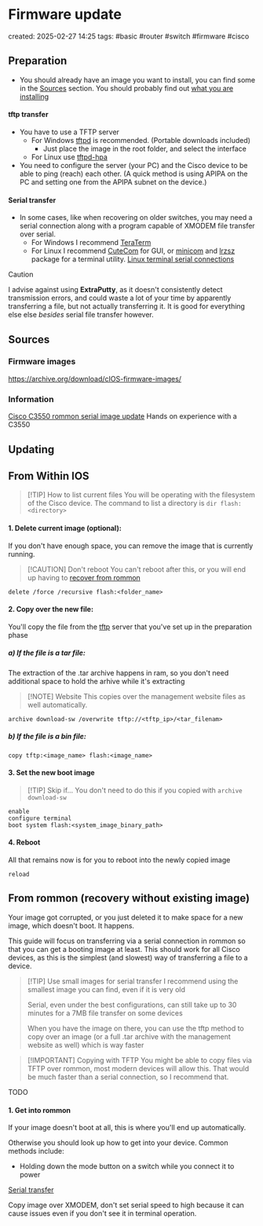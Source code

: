 # Firmware update
created: 2025-02-27 14:25
tags: #basic #router #switch #firmware #cisco 

## Preparation

- You should already have an image you want to install, you can find some in the [Sources](#Sources) section. You should probably find out [what you are installing](Firmware%20types.md) 

#### tftp transfer
- You have to use a TFTP server
	- For Windows [tftpd](https://bitbucket.org/phjounin/tftpd64/downloads/) is recommended. (Portable downloads included)
		- Just place the image in the root folder, and select the interface
	- For Linux use [tftpd-hpa](https://www.baeldung.com/linux/tftp-server-install-configure-test)
- You need to configure the server (your PC) and the Cisco device to be able to ping (reach) each other. (A quick method is using APIPA on the PC and setting one from the APIPA subnet on the device.)
#### Serial transfer
- In some cases, like when recovering on older switches, you may need a serial connection along with a program capable of XMODEM file transfer over serial.
	- For Windows I recommend [TeraTerm](https://teratermproject.github.io/index-en.html)
	- For Linux I recommend [CuteCom](https://cutecom.sourceforge.net/) for GUI, or [minicom](https://www.man7.org/linux/man-pages/man1/minicom.1.html) and [lrzsz](https://ohse.de/uwe/software/lrzsz.html) package for a terminal utility. [Linux terminal serial connections](../../Linux/-%20Commands/Command%20compendium.md#Serial%20connections)

> [!CAUTION]  
> I advise against using **ExtraPutty**, as it doesn't consistently detect transmission errors, and could waste a lot of your time by apparently transferring a file, but not actually transferring it.
> It is good for everything else else *besides* serial file transfer however.

Sources
---
### Firmware images
https://archive.org/download/cIOS-firmware-images/

### Information
[Cisco C3550 rommon serial image update](https://www.cisco.com/c/en/us/support/docs/switches/catalyst-3550-series-switches/41541-190.html)
Hands on experience with a C3550

## Updating

From Within IOS
---

> [!TIP]  How to list current files
> You will be operating with the filesystem of the Cisco device. The command to list a directory is
> `dir flash:<directory>`
#### 1. Delete current image (optional):

If you don't have enough space, you can remove the image that is currently running.

> [!CAUTION] Don't reboot
> You can't reboot after this, or you will end up having to [recover from rommon](#From%20rommon%20(recovery%20without%20existing%20image))

```IOS
delete /force /recursive flash:<folder_name>
```


#### 2. Copy over the new file:

You'll copy the file from the [tftp](#tftp%20transfer) server that you've set up in the preparation phase
##### a) If the file is a tar file:

 The extraction of the .tar archive happens in ram, so you don't need additional space to hold the arhive while it's extracting

> [!NOTE] Website
> This copies over the management website files as well automatically.

 
```IOS
archive download-sw /overwrite tftp://<tftp_ip>/<tar_filenam>
```
##### b) If the file is a bin file:
```IOS
copy tftp:<image_name> flash:<image_name>
```

#### 3. Set the new boot image

> [!TIP]  Skip if...
> You don't need to do this if you copied with `archive download-sw`

```
enable
configure terminal
boot system flash:<system_image_binary_path>
```

#### 4. Reboot

All that remains now is for you to reboot into the newly copied image

```IOS
reload
```

From rommon (recovery without existing image)
---
Your image got corrupted, or you just deleted it to make space for a new image, which doesn't boot. It happens.

This guide will focus on transferring via a serial connection in rommon so that you can get a booting image at least. This should work for all Cisco devices, as this is the simplest (and slowest) way of transferring a file to a device.

> [!TIP] Use small images for serial transfer
> I recommend using the smallest image you can find, even if it is very old
> 
> Serial, even under the best configurations, can still take up to 30 minutes for a 7MB file transfer on some devices
> 
> When you have the image on there, you can use the tftp method to copy over an image (or a full .tar archive with the management website as well) which is way faster

> [!IMPORTANT]  Copying with TFTP
> You might be able to copy files via TFTP over rommon, most modern devices will allow this. That would be much faster than a serial connection, so I recommend that.

TODO

#### 1. Get into rommon

If your image doesn't boot at all, this is where you'll end up automatically.

Otherwise you should look up how to get into your device. Common methods include:
- Holding down the mode button on a switch while you connect it to power

[Serial transfer](#Serial%20transfer)



Copy image over XMODEM, don't set serial speed to high because it can cause issues even if you don't see it in terminal operation.

